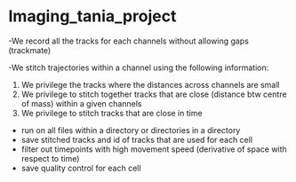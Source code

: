 # Imaging_tania_project

-We record all the tracks for each channels without allowing gaps (trackmate)

-We stitch trajectories within a channel using the following information:
1) We privilege the tracks where the distances across channels are small
2) We privilege to stitch together tracks  that are close (distance btw centre of mass) within a given channels
3) We privilege to stitch tracks that are close in time

- run on all files within a directory or directories in a directory
- save stitched tracks and id of tracks that are used for each cell
- filter out timepoints with high movement speed (derivative of space
with respect to time)
- save quality control for each cell
